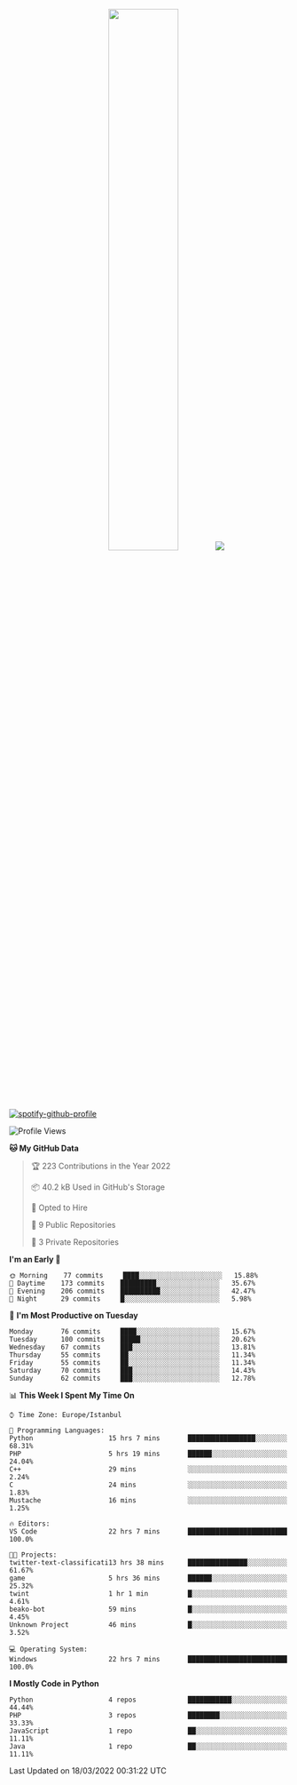 <p align="center">
  <img height="50%" width="auto" src ="https://github-readme-stats.vercel.app/api/top-langs/?username=3nws&layout=compact&hide_border=true&theme=darcula&bg_color=00000000&langs_count=6&hide=jupyter%20notebook,tex,css,ejs,gherkin,mustache,shell,procfile">
  <img src ="https://github-readme-streak-stats.herokuapp.com?user=3nws&theme=darcula&hide_border=true&background=FFFFFF00">
  <br>
  <br>
</p>
  
[![spotify-github-profile](https://spotify-github-profile.vercel.app/api/view?uid=6ina68mkaqzvpogcq1v51dp37&cover_image=true&theme=novatorem&bar_color=ff0a0a&bar_color_cover=true)](https://spotify-github-profile.vercel.app/api/view?uid=6ina68mkaqzvpogcq1v51dp37&redirect=true)

<!--START_SECTION:waka-->
![Profile Views](http://img.shields.io/badge/Profile%20Views-1-blue)

**🐱 My GitHub Data** 

> 🏆 223 Contributions in the Year 2022
 > 
> 📦 40.2 kB Used in GitHub's Storage 
 > 
> 💼 Opted to Hire
 > 
> 📜 9 Public Repositories 
 > 
> 🔑 3 Private Repositories  
 > 
**I'm an Early 🐤** 

```text
🌞 Morning    77 commits     ████░░░░░░░░░░░░░░░░░░░░░   15.88% 
🌆 Daytime    173 commits    █████████░░░░░░░░░░░░░░░░   35.67% 
🌃 Evening    206 commits    ██████████░░░░░░░░░░░░░░░   42.47% 
🌙 Night      29 commits     █░░░░░░░░░░░░░░░░░░░░░░░░   5.98%

```
📅 **I'm Most Productive on Tuesday** 

```text
Monday       76 commits     ████░░░░░░░░░░░░░░░░░░░░░   15.67% 
Tuesday      100 commits    █████░░░░░░░░░░░░░░░░░░░░   20.62% 
Wednesday    67 commits     ███░░░░░░░░░░░░░░░░░░░░░░   13.81% 
Thursday     55 commits     ██░░░░░░░░░░░░░░░░░░░░░░░   11.34% 
Friday       55 commits     ██░░░░░░░░░░░░░░░░░░░░░░░   11.34% 
Saturday     70 commits     ███░░░░░░░░░░░░░░░░░░░░░░   14.43% 
Sunday       62 commits     ███░░░░░░░░░░░░░░░░░░░░░░   12.78%

```


📊 **This Week I Spent My Time On** 

```text
⌚︎ Time Zone: Europe/Istanbul

💬 Programming Languages: 
Python                   15 hrs 7 mins       █████████████████░░░░░░░░   68.31% 
PHP                      5 hrs 19 mins       ██████░░░░░░░░░░░░░░░░░░░   24.04% 
C++                      29 mins             ░░░░░░░░░░░░░░░░░░░░░░░░░   2.24% 
C                        24 mins             ░░░░░░░░░░░░░░░░░░░░░░░░░   1.83% 
Mustache                 16 mins             ░░░░░░░░░░░░░░░░░░░░░░░░░   1.25%

🔥 Editors: 
VS Code                  22 hrs 7 mins       █████████████████████████   100.0%

🐱‍💻 Projects: 
twitter-text-classificati13 hrs 38 mins      ███████████████░░░░░░░░░░   61.67% 
game                     5 hrs 36 mins       ██████░░░░░░░░░░░░░░░░░░░   25.32% 
twint                    1 hr 1 min          █░░░░░░░░░░░░░░░░░░░░░░░░   4.61% 
beako-bot                59 mins             █░░░░░░░░░░░░░░░░░░░░░░░░   4.45% 
Unknown Project          46 mins             █░░░░░░░░░░░░░░░░░░░░░░░░   3.52%

💻 Operating System: 
Windows                  22 hrs 7 mins       █████████████████████████   100.0%

```

**I Mostly Code in Python** 

```text
Python                   4 repos             ███████████░░░░░░░░░░░░░░   44.44% 
PHP                      3 repos             ████████░░░░░░░░░░░░░░░░░   33.33% 
JavaScript               1 repo              ██░░░░░░░░░░░░░░░░░░░░░░░   11.11% 
Java                     1 repo              ██░░░░░░░░░░░░░░░░░░░░░░░   11.11%

```



 Last Updated on 18/03/2022 00:31:22 UTC
<!--END_SECTION:waka-->

<!--
**3nws/3nws** is a ✨ _special_ ✨ repository because its `README.md` (this file) appears on your GitHub profile.

Here are some ideas to get you started:

- 🔭 I’m currently working on ...
- 🌱 I’m currently learning ...
- 👯 I’m looking to collaborate on ...
- 🤔 I’m looking for help with ...
- 💬 Ask me about ...
- 📫 How to reach me: ...
- 😄 Pronouns: ...
- ⚡ Fun fact: ...
-->
